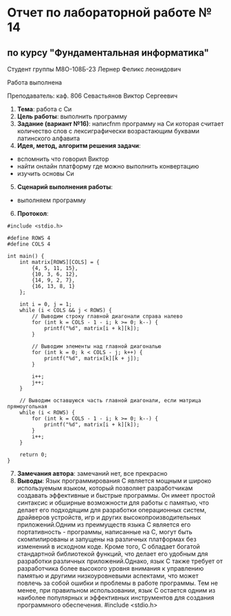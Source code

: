 # Отчет по лабораторной работе № 14
## по курсу "Фундаментальная информатика"

Студент группы М8О-108Б-23 Лернер Феликс леонидович

Работа выполнена 

Преподаватель: каф. 806 Севастьянов Виктор Сергеевич

1. **Тема**:   работа с Cи
2. **Цель работы**: выполнить программу
3. **Задание (вариант №16)**: напиcfnm программу на Си которая считает
     количество слов с лексиграфически возрастающим буквами латинского алфавита
5. **Идея, метод, алгоритм решения задачи**:
- вспомнить что говорил Виктор
- найти онлайн платформу где можно выполнить конвертацию
- изучить основы Си
5. **Сценарий выполнения работы**:
- выполняем программу
6. **Протокол**:

```
#include <stdio.h>

#define ROWS 4
#define COLS 4

int main() {
    int matrix[ROWS][COLS] = {
        {4, 5, 11, 15},
        {10, 3, 6, 12},
        {14, 9, 2, 7},
        {16, 13, 8, 1}
    };

    int i = 0, j = 1;
    while (i < COLS && j < ROWS) {
        // Выводим строку главной диагонали справа налево
        for (int k = COLS - 1 - i; k >= 0; k--) {
            printf("%d", matrix[i + k][k]);
        }

        // Выводим элементы над главной диагональю
        for (int k = 0; k < COLS - j; k++) {
            printf("%d", matrix[k][k + j]);
        }

        i++;
        j++;
    }

    // Выводим оставшуюся часть главной диагонали, если матрица прямоугольная
    while (i < ROWS) {
        for (int k = COLS - 1 - i; k >= 0; k--) {
            printf("%d", matrix[i + k][k]);
        }
        i++;
    }

    return 0;
}

```
7. **Замечания автора**: замечаний нет, все прекрасно
8. **Выводы**:
Язык программирования C является мощным и широко используемым языком, который позволяет разработчикам создавать эффективные и быстрые программы.
Он имеет простой синтаксис и обширные возможности для работы с памятью, что делает его подходящим для разработки операционных систем, драйверов устройств,
игр и других высокопроизводительных приложений.Одним из преимуществ языка C является его портативность - программы, написанные на C, могут быть скомпилированы
и запущены на различных платформах без изменений в исходном коде. Кроме того, C обладает богатой стандартной библиотекой функций, что делает его удобным для
разработки различных приложений.Однако, язык C также требует от разработчика более высокого уровня внимания к управлению памятью и другими низкоуровневыми
аспектами, что может повлечь за собой ошибки и проблемы в работе программы. Тем не менее, при правильном использовании, язык C остается одним из наиболее
популярных и эффективных инструментов для создания программного обеспечения.
#include <stdio.h>
